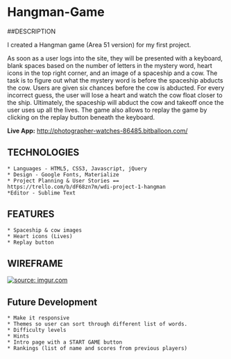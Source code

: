 # Hangman-Game

##DESCRIPTION

I created a Hangman game (Area 51 version) for my first project. 

As soon as a user logs into the site, they  will be presented with a keyboard, blank spaces based on the number of letters in the mystery word, heart icons in the top right corner, and an image of a spaceship and a cow. The task is to figure out what the mystery word is before the spaceship abducts the cow. Users are given six chances before the cow is abducted. For every incorrect guess, the user will lose a heart and watch the cow float closer to the ship. Ultimately, the spaceship will abduct the cow and takeoff once the user uses up all the lives. The game also allows to replay the game by clicking on the replay button beneath the keyboard.

**Live App:** <http://photographer-watches-86485.bitballoon.com/>

## TECHNOLOGIES

	* Languages - HTML5, CSS3, Javascript, jQuery
	* Design - Google Fonts, Materialize
	* Project Planning & User Stories == https://trello.com/b/dF68zn7m/wdi-project-1-hangman
	*Editor - Sublime Text

## FEATURES

	* Spaceship & cow images
	* Heart icons (Lives)
	* Replay button

## WIREFRAME

<a href="http://imgur.com/q94di9u"><img src="http://i.imgur.com/q94di9u.jpg" title="source: imgur.com" /></a>

## Future Development

	* Make it responsive
	* Themes so user can sort through different list of words.
	* Difficulty levels
	* Hints
	* Intro page with a START GAME button
	* Rankings (list of name and scores from previous players)
